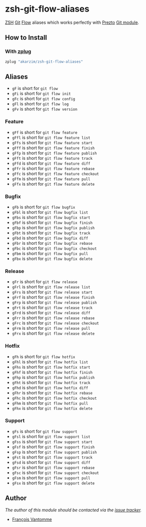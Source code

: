# zsh-git-flow-aliases

[ZSH][1] [Git][2] [Flow][3] aliases which works perfectly with [Prezto][4] [Git module][5].

## How to Install

### With [zplug][6]

```sh
zplug "akarzim/zsh-git-flow-aliases"
```

## Aliases

  - `gF` is short for `git flow`
  - `gFi` is short for `git flow init`
  - `gFc` is short for `git flow config`
  - `gFl` is short for `git flow log`
  - `gFv` is short for `git flow version`

### Feature

  - `gFf` is short for `git flow feature`
  - `gFfl` is short for `git flow feature list`
  - `gFfs` is short for `git flow feature start`
  - `gFff` is short for `git flow feature finish`
  - `gFfp` is short for `git flow feature publish`
  - `gFft` is short for `git flow feature track`
  - `gFfd` is short for `git flow feature diff`
  - `gFfr` is short for `git flow feature rebase`
  - `gFfc` is short for `git flow feature checkout`
  - `gFfm` is short for `git flow feature pull`
  - `gFfx` is short for `git flow feature delete`

### Bugfix

  - `gFb` is short for `git flow bugfix`
  - `gFbl` is short for `git flow bugfix list`
  - `gFbs` is short for `git flow bugfix start`
  - `gFbf` is short for `git flow bugfix finish`
  - `gFbp` is short for `git flow bugfix publish`
  - `gFbt` is short for `git flow bugfix track`
  - `gFbd` is short for `git flow bugfix diff`
  - `gFbr` is short for `git flow bugfix rebase`
  - `gFbc` is short for `git flow bugfix checkout`
  - `gFbm` is short for `git flow bugfix pull`
  - `gFbx` is short for `git flow bugfix delete`

### Release

  - `gFr` is short for `git flow release`
  - `gFrl` is short for `git flow release list`
  - `gFrs` is short for `git flow release start`
  - `gFrf` is short for `git flow release finish`
  - `gFrp` is short for `git flow release publish`
  - `gFrt` is short for `git flow release track`
  - `gFrd` is short for `git flow release diff`
  - `gFrr` is short for `git flow release rebase`
  - `gFrc` is short for `git flow release checkout`
  - `gFrm` is short for `git flow release pull`
  - `gFrx` is short for `git flow release delete`

### Hotfix

  - `gFh` is short for `git flow hotfix`
  - `gFhl` is short for `git flow hotfix list`
  - `gFhs` is short for `git flow hotfix start`
  - `gFhf` is short for `git flow hotfix finish`
  - `gFhp` is short for `git flow hotfix publish`
  - `gFht` is short for `git flow hotfix track`
  - `gFhd` is short for `git flow hotfix diff`
  - `gFhr` is short for `git flow hotfix rebase`
  - `gFhc` is short for `git flow hotfix checkout`
  - `gFhm` is short for `git flow hotfix pull`
  - `gFhx` is short for `git flow hotfix delete`

### Support

  - `gFs` is short for `git flow support`
  - `gFsl` is short for `git flow support list`
  - `gFss` is short for `git flow support start`
  - `gFsf` is short for `git flow support finish`
  - `gFsp` is short for `git flow support publish`
  - `gFst` is short for `git flow support track`
  - `gFsd` is short for `git flow support diff`
  - `gFsr` is short for `git flow support rebase`
  - `gFsc` is short for `git flow support checkout`
  - `gFsm` is short for `git flow support pull`
  - `gFsx` is short for `git flow support delete`

## Author

*The author of this module should be contacted via the [issue tracker][7].*

  - [François Vantomme](https://github.com/akarzim)

[1]: http://www.zsh.org
[2]: https://git-scm.com
[3]: https://github.com/nvie/gitflow
[4]: https://github.com/sorin-ionescu/prezto
[5]: https://github.com/sorin-ionescu/prezto/tree/master/modules/git
[6]: https://github.com/zplug/zplug
[7]: https://github.com/akarzim/zsh-docker-aliases/issues
